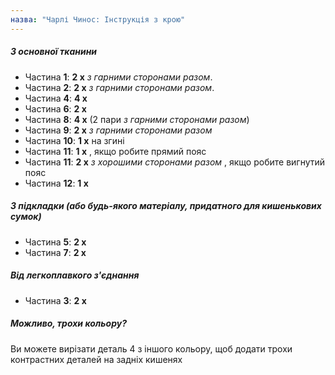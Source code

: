 ```yaml
---
назва: "Чарлі Чинос: Інструкція з крою"
---
```


##### З основної тканини

- Частина **1**: **2 x** _з гарними сторонами разом_.
- Частина **2**: **2 x** _з гарними сторонами разом_.
- Частина **4**: **4 x**
- Частина **6**: **2 x**
- Частина **8**: **4 x** (2 пари _з гарними сторонами разом_)
- Частина **9**: **2 x** _з гарними сторонами разом_
- Частина **10**: **1 x** на згині
- Частина **11**: **1 x** , якщо робите прямий пояс
- Частина **11**: **2 x** _з хорошими сторонами разом_ , якщо робите вигнутий пояс
- Частина **12**: **1 x**

##### З підкладки (або будь-якого матеріалу, придатного для кишенькових сумок)

- Частина **5**: **2 x**
- Частина **7**: **2 x**

##### Від легкоплавкого з'єднання

- Частина **3**: **2 x**

<Tip>

##### Можливо, трохи кольору?

Ви можете вирізати деталь 4 з іншого кольору, щоб додати трохи контрастних деталей на задніх кишенях

</Tip>
